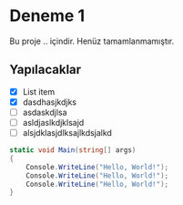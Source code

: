 # Deneme 1
Bu proje .. içindir. Henüz tamamlanmamıştır.

## Yapılacaklar
 - [x] List item
 - [x] dasdhasjkdjks
 - [ ] asdaskdjlsa
 - [ ] asldjaslkdjklsajd
 - [ ] alsjdklasjdlksajlkdsjalkd

```csharp
static void Main(string[] args)
{
    Console.WriteLine("Hello, World!");
    Console.WriteLine("Hello, World!");
    Console.WriteLine("Hello, World!");
}
```
